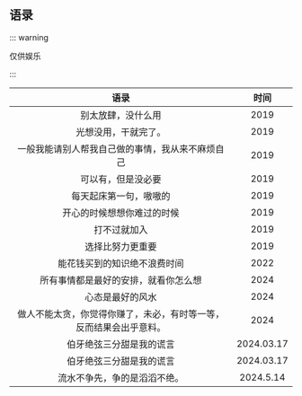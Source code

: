 ## 语录

::: warning 

仅供娱乐

:::

|                       语录                       | 时间 |
| :----------------------------------------------: | :--: |
|                别太放肆，没什么用                | 2019 |
|               光想没用，干就完了。               | 2019 |
| 一般我能请别人帮我自己做的事情，我从来不麻烦自己 | 2019 |
|                可以有，但是没必要                | 2019 |
|              每天起床第一句，嗷嗷的              | 2019 |
|            开心的时候想想你难过的时候            | 2019 |
|                   打不过就加入                   | 2019 |
|                 选择比努力更重要                 | 2019 |
|           能花钱买到的知识绝不浪费时间           | 2022 |
|          所有事情都是最好的安排，就看你怎么想           | 2024 |
|          心态是最好的风水           | 2024 |
|          做人不能太贪，你觉得你赚了，未必，有时等一等，反而结果会出乎意料。           | 2024 |
|          伯牙绝弦三分甜是我的谎言           | 2024.03.17 |
|          伯牙绝弦三分甜是我的谎言           | 2024.03.17 |
|          流水不争先，争的是滔滔不绝。           | 2024.5.14 |
